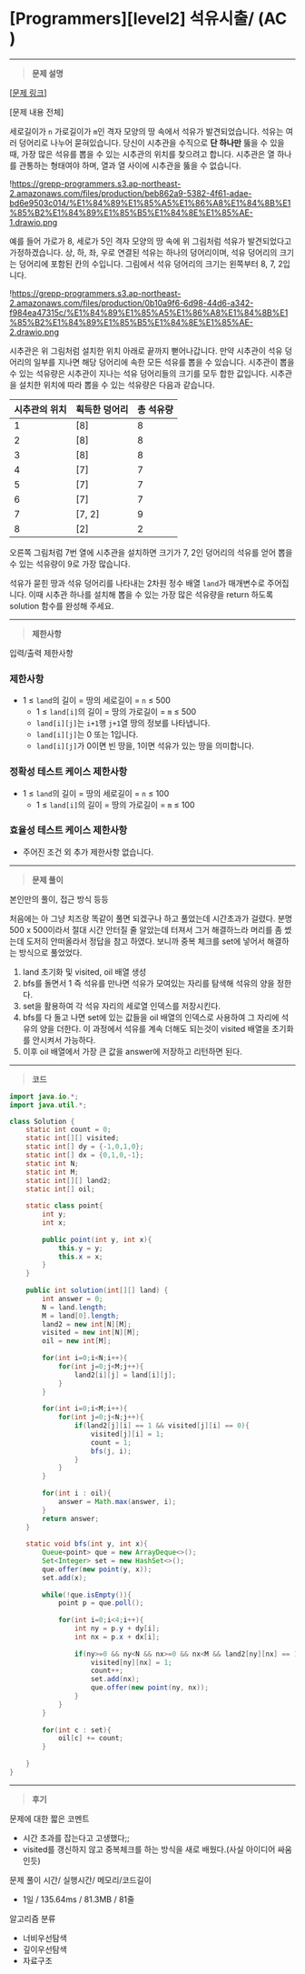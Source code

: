 # [Programmers][level2] 석유시출/ (AC )

---

> **문제 설명**
> 

[[문제 링크](https://school.programmers.co.kr/learn/courses/30/lessons/250136)]

[문제 내용 전체]

세로길이가 `n` 가로길이가 `m`인 격자 모양의 땅 속에서 석유가 발견되었습니다. 석유는 여러 덩어리로 나누어 묻혀있습니다. 당신이 시추관을 수직으로 **단 하나만** 뚫을 수 있을 때, 가장 많은 석유를 뽑을 수 있는 시추관의 위치를 찾으려고 합니다. 시추관은 열 하나를 관통하는 형태여야 하며, 열과 열 사이에 시추관을 뚫을 수 없습니다.

!https://grepp-programmers.s3.ap-northeast-2.amazonaws.com/files/production/beb862a9-5382-4f61-adae-bd6e9503c014/%E1%84%89%E1%85%A5%E1%86%A8%E1%84%8B%E1%85%B2%E1%84%89%E1%85%B5%E1%84%8E%E1%85%AE-1.drawio.png

예를 들어 가로가 8, 세로가 5인 격자 모양의 땅 속에 위 그림처럼 석유가 발견되었다고 가정하겠습니다. 상, 하, 좌, 우로 연결된 석유는 하나의 덩어리이며, 석유 덩어리의 크기는 덩어리에 포함된 칸의 수입니다. 그림에서 석유 덩어리의 크기는 왼쪽부터 8, 7, 2입니다.

!https://grepp-programmers.s3.ap-northeast-2.amazonaws.com/files/production/0b10a9f6-6d98-44d6-a342-f984ea47315c/%E1%84%89%E1%85%A5%E1%86%A8%E1%84%8B%E1%85%B2%E1%84%89%E1%85%B5%E1%84%8E%E1%85%AE-2.drawio.png

시추관은 위 그림처럼 설치한 위치 아래로 끝까지 뻗어나갑니다. 만약 시추관이 석유 덩어리의 일부를 지나면 해당 덩어리에 속한 모든 석유를 뽑을 수 있습니다. 시추관이 뽑을 수 있는 석유량은 시추관이 지나는 석유 덩어리들의 크기를 모두 합한 값입니다. 시추관을 설치한 위치에 따라 뽑을 수 있는 석유량은 다음과 같습니다.

| 시추관의 위치 | 획득한 덩어리 | 총 석유량 |
| --- | --- | --- |
| 1 | [8] | 8 |
| 2 | [8] | 8 |
| 3 | [8] | 8 |
| 4 | [7] | 7 |
| 5 | [7] | 7 |
| 6 | [7] | 7 |
| 7 | [7, 2] | 9 |
| 8 | [2] | 2 |

오른쪽 그림처럼 7번 열에 시추관을 설치하면 크기가 7, 2인 덩어리의 석유를 얻어 뽑을 수 있는 석유량이 9로 가장 많습니다.

석유가 묻힌 땅과 석유 덩어리를 나타내는 2차원 정수 배열 `land`가 매개변수로 주어집니다. 이때 시추관 하나를 설치해 뽑을 수 있는 가장 많은 석유량을 return 하도록 solution 함수를 완성해 주세요.

---

> **제한사항**
> 

입력/출력 제한사항

### 제한사항

- 1 ≤ `land`의 길이 = 땅의 세로길이 = `n` ≤ 500
    - 1 ≤ `land[i]`의 길이 = 땅의 가로길이 = `m` ≤ 500
    - `land[i][j]`는 `i+1`행 `j+1`열 땅의 정보를 나타냅니다.
    - `land[i][j]`는 0 또는 1입니다.
    - `land[i][j]`가 0이면 빈 땅을, 1이면 석유가 있는 땅을 의미합니다.

### 정확성 테스트 케이스 제한사항

- 1 ≤ `land`의 길이 = 땅의 세로길이 = `n` ≤ 100
    - 1 ≤ `land[i]`의 길이 = 땅의 가로길이 = `m` ≤ 100

### 효율성 테스트 케이스 제한사항

- 주어진 조건 외 추가 제한사항 없습니다.

---

> **문제 풀이**
> 

본인만의 풀이, 접근 방식 등등

처음에는 아 그냥 치즈랑 똑같이 풀면 되겠구나 하고 풀었는데 시간초과가 걸렸다. 분명 500 x 500이라서 절대 시간 안터질 줄 알았는데 터져서 그거 해결하느라 머리를 좀 썼는데 도저히 안떠올라서 정답을 참고 하였다. 보니까 중복 체크를 set에 넣어서 해결하는 방식으로 풀었었다.

1. land 초기화 및 visited, oil 배열 생성
2. bfs를 돌면서 1 즉 석유를 만나면 석유가 모여있는 자리를 탐색해 석유의 양을 정한다.
3. set을 활용하여 각 석유 자리의 세로열 인덱스를 저장시킨다.
4. bfs를 다 돌고 나면 set에 있는 값들을 oil 배열의 인덱스로 사용하여 그 자리에 석유의 양을 더한다. 이 과정에서 석유를 계속 더해도 되는것이 visited 배열을 초기화를 안시켜서 가능하다.
5. 이후 oil 배열에서 가장 큰 값을 answer에 저장하고 리턴하면 된다.

---

> **코드**
> 

```java
import java.io.*;
import java.util.*;

class Solution {
    static int count = 0;
    static int[][] visited;
    static int[] dy = {-1,0,1,0};
    static int[] dx = {0,1,0,-1};
    static int N;
    static int M;
    static int[][] land2;
    static int[] oil;
    
    static class point{
        int y;
        int x;
        
        public point(int y, int x){
            this.y = y;
            this.x = x;
        }
    }
    
    public int solution(int[][] land) {
        int answer = 0;
        N = land.length;
        M = land[0].length;
        land2 = new int[N][M];
        visited = new int[N][M];
        oil = new int[M];
        
        for(int i=0;i<N;i++){
            for(int j=0;j<M;j++){
                land2[i][j] = land[i][j];
            }
        }
        
        for(int i=0;i<M;i++){
            for(int j=0;j<N;j++){
                if(land2[j][i] == 1 && visited[j][i] == 0){
                    visited[j][i] = 1;
                    count = 1;
                    bfs(j, i);
                }
            }
        }
        
        for(int i : oil){
            answer = Math.max(answer, i);
        }
        return answer;
    }
    
    static void bfs(int y, int x){
        Queue<point> que = new ArrayDeque<>();
        Set<Integer> set = new HashSet<>();
        que.offer(new point(y, x));
        set.add(x);
        
        while(!que.isEmpty()){
            point p = que.poll();
            
            for(int i=0;i<4;i++){
                int ny = p.y + dy[i];
                int nx = p.x + dx[i];
            
                if(ny>=0 && ny<N && nx>=0 && nx<M && land2[ny][nx] == 1 && visited[ny][nx] == 0){
                    visited[ny][nx] = 1;
                    count++;
                    set.add(nx);
                    que.offer(new point(ny, nx));
                }
            }
        }
        
        for(int c : set){
            oil[c] += count;
        }
        
    }
}
```

---

> **후기**
> 

문제에 대한 짧은 코멘트

- 시간 초과를 잡는다고 고생했다;;
- visited를 갱신하지 않고 중복체크를 하는 방식을 새로 배웠다.(사실 아이디어 싸움인듯)

문제 풀이 시간/ 실행시간/ 메모리/코드길이

- 1일 / 135.64ms / 81.3MB / 81줄

알고리즘 분류

- 너비우선탐색
- 깊이우선탐색
- 자료구조